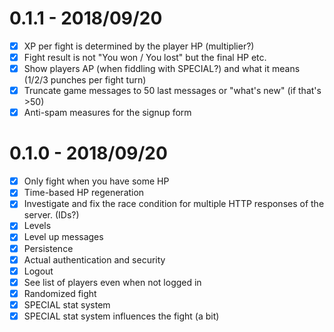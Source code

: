# 0.1.1 - 2018/09/20

- [x] XP per fight is determined by the player HP (multiplier?)
- [x] Fight result is not "You won / You lost" but the final HP etc.
- [x] Show players AP (when fiddling with SPECIAL?) and what it means (1/2/3 punches per fight turn)
- [x] Truncate game messages to 50 last messages or "what's new" (if that's >50)
- [x] Anti-spam measures for the signup form

# 0.1.0 - 2018/09/20

- [x] Only fight when you have some HP
- [x] Time-based HP regeneration
- [x] Investigate and fix the race condition for multiple HTTP responses of the server. (IDs?)
- [x] Levels
- [x] Level up messages
- [x] Persistence
- [x] Actual authentication and security
- [x] Logout
- [x] See list of players even when not logged in
- [x] Randomized fight
- [x] SPECIAL stat system
- [x] SPECIAL stat system influences the fight (a bit)
